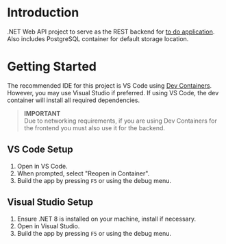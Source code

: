 # Introduction 
.NET Web API project to serve as the REST backend for [to do application](https://github.com/vregazzi/todo-app-frontend). Also includes PostgreSQL container for default storage location.

# Getting Started
The recommended IDE for this project is VS Code using [Dev Containers](https://code.visualstudio.com/docs/devcontainers/containers). However, you may use Visual Studio if preferred. If using VS Code, the dev container will install all required dependencies.

> **IMPORTANT**  
> Due to networking requirements, if you are using Dev Containers for the frontend you must also use it for the backend. 

## VS Code Setup
1.	Open in VS Code.
2.	When prompted, select "Reopen in Container".
3.  Build the app by pressing `F5` or using the debug menu.

## Visual Studio Setup
1.  Ensure .NET 8 is installed on your machine, install if necessary.
2.  Open in Visual Studio.
3.  Build the app by pressing `F5` or using the debug menu.
